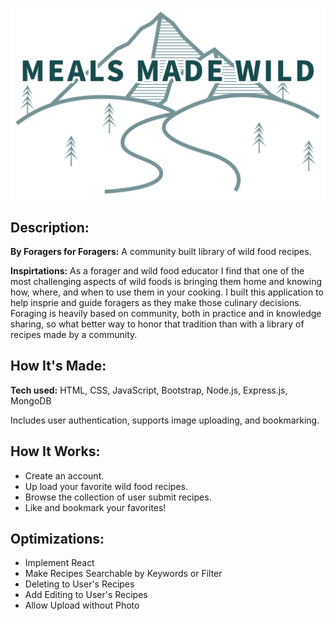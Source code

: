 ![Meals Made Wild Graphic](/public/imgs/meals-made-wild-mtn-readme.png)

## Description:

**By Foragers for Foragers:** A community built library of wild food recipes.

**Inspirtations:** As a forager and wild food educator I find that one of the most challenging aspects of wild foods is bringing them home and knowing how, where, and when to use them in your cooking. I built this application to help insprie and guide foragers as they make those culinary decisions. Foraging is heavily based on community, both in practice and in knowledge sharing, so what better way to honor that tradition than with a library of recipes made by a community.

## How It's Made:

**Tech used:** HTML, CSS, JavaScript, Bootstrap, Node.js, Express.js, MongoDB

Includes user authentication, supports image uploading, and bookmarking.


## How It Works:

- Create an account.
- Up load your favorite wild food recipes.
- Browse the collection of user submit recipes.
- Like and bookmark your favorites!


## Optimizations:

- Implement React
- Make Recipes Searchable by Keywords or Filter
- Deleting to User's Recipes
- Add Editing to User's Recipes
- Allow Upload without Photo

